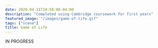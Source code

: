 ```yaml
---
date: 2020-04-11T10:58:08-04:00
description: "Completed using Cambridge coursework for first years"
featured_image: "/images/game-of-life.gif"
tags: ["scene"]
title: Game of Life
---
```


IN PROGRESS